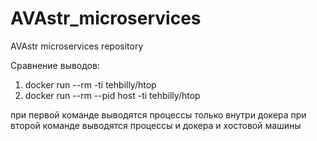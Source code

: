 # AVAstr_microservices
AVAstr microservices repository

Сравнение выводов:
1) docker run --rm -ti tehbilly/htop
2) docker run --rm --pid host -ti tehbilly/htop

при первой команде выводятся процессы только внутри докера
при второй команде выводятся процессы и докера и хостовой машины
